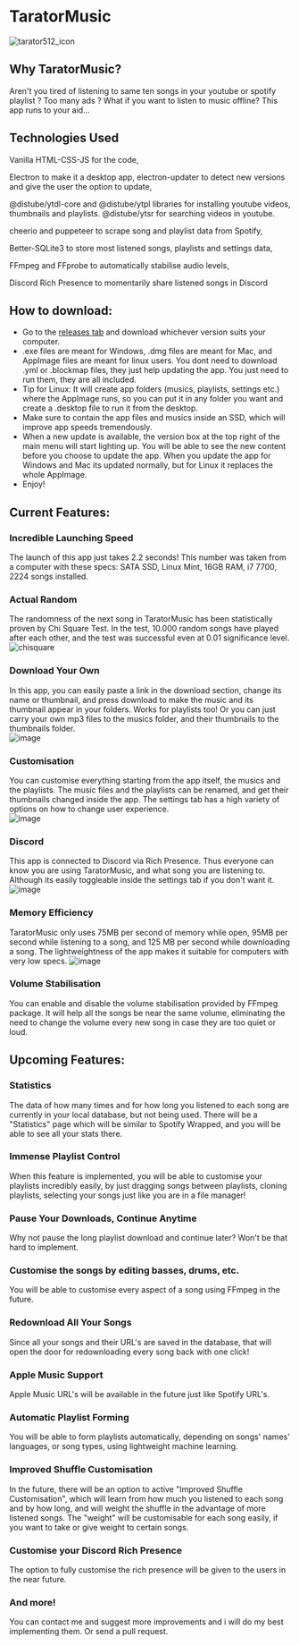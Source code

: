 # TaratorMusic

![tarator512_icon](https://github.com/user-attachments/assets/beb57a59-adab-411e-b2ef-723fd4d97997)

## Why TaratorMusic?

Aren't you tired of listening to same ten songs in your youtube or spotify playlist ? Too many ads ? What if you want to listen to music offline? This app runs to your aid...

## Technologies Used

Vanilla HTML-CSS-JS for the code,

Electron to make it a desktop app, electron-updater to detect new versions and give the user the option to update,

@distube/ytdl-core and @distube/ytpl libraries for installing youtube videos, thumbnails and playlists. @distube/ytsr for searching videos in youtube.

cheerio and puppeteer to scrape song and playlist data from Spotify,

Better-SQLite3 to store most listened songs, playlists and settings data,

FFmpeg and FFprobe to automatically stabilise audio levels,

Discord Rich Presence to momentarily share listened songs in Discord

## How to download:

-   Go to the <a href="https://github.com/Victiniiiii/TaratorMusic/releases/latest">releases tab</a> and download whichever version suits your computer.
-   .exe files are meant for Windows, .dmg files are meant for Mac, and AppImage files are meant for linux users. You dont need to download .yml or .blockmap files, they just help updating the app. You just need to run them, they are all included.
-   Tip for Linux: It will create app folders (musics, playlists, settings etc.) where the AppImage runs, so you can put it in any folder you want and create a .desktop file to run it from the desktop.
-   Make sure to contain the app files and musics inside an SSD, which will improve app speeds tremendously.
-   When a new update is available, the version box at the top right of the main menu will start lighting up. You will be able to see the new content before you choose to update the app. When you update the app for Windows and Mac its updated normally, but for Linux it replaces the whole AppImage.
-   Enjoy!

## Current Features:

### Incredible Launching Speed

The launch of this app just takes 2.2 seconds! This number was taken from a computer with these specs: SATA SSD, Linux Mint, 16GB RAM, i7 7700, 2224 songs installed.

### Actual Random

The randomness of the next song in TaratorMusic has been statistically proven by Chi Square Test. In the test, 10.000 random songs have played after each other, and the test was successful even at 0.01 significance level.  
![chisquare](https://github.com/user-attachments/assets/42e0b42a-8c44-4605-8701-db20e302aff8)

### Download Your Own

In this app, you can easily paste a link in the download section, change its name or thumbnail, and press download to make the music and its thumbnail appear in your folders. Works for playlists too! Or you can just carry your own mp3 files to the musics folder, and their thumbnails to the thumbnails folder.  
![image](https://github.com/user-attachments/assets/eb5f1695-66aa-4cf3-b8f4-2533443963b1)

### Customisation

You can customise everything starting from the app itself, the musics and the playlists. The music files and the playlists can be renamed, and get their thumbnails changed inside the app. The settings tab has a high variety of options on how to change user experience.  
![image](https://github.com/user-attachments/assets/5a6a5c07-9e2d-413e-865b-1d1d48692f75)

### Discord

This app is connected to Discord via Rich Presence. Thus everyone can know you are using TaratorMusic, and what song you are listening to. Although its easily toggleable inside the settings tab if you don't want it.  
![image](https://github.com/user-attachments/assets/cf20e597-1ed8-4283-b052-6e030364f7cc)

### Memory Efficiency

TaratorMusic only uses 75MB per second of memory while open, 95MB per second while listening to a song, and 125 MB per second while downloading a song. The lightweightness of the app makes it suitable for computers with very low specs. ![image](https://github.com/user-attachments/assets/20c7afed-efbf-4643-8fa9-282a2c4c960e)

### Volume Stabilisation

You can enable and disable the volume stabilisation provided by FFmpeg package. It will help all the songs be near the same volume, eliminating the need to change the volume every new song in case they are too quiet or loud.

## Upcoming Features:

### Statistics

The data of how many times and for how long you listened to each song are currently in your local database, but not being used. There will be a "Statistics" page which will be similar to Spotify Wrapped, and you will be able to see all your stats there.

### Immense Playlist Control

When this feature is implemented, you will be able to customise your playlists incredibly easily, by just dragging songs between playlists, cloning playlists, selecting your songs just like you are in a file manager!

### Pause Your Downloads, Continue Anytime

Why not pause the long playlist download and continue later? Won't be that hard to implement.

### Customise the songs by editing basses, drums, etc.

You will be able to customise every aspect of a song using FFmpeg in the future.

### Redownload All Your Songs

Since all your songs and their URL's are saved in the database, that will open the door for redownloading every song back with one click!

### Apple Music Support

Apple Music URL's will be available in the future just like Spotify URL's.

### Automatic Playlist Forming

You will be able to form playlists automatically, depending on songs' names' languages, or song types, using lightweight machine learning.

### Improved Shuffle Customisation

In the future, there will be an option to active "Improved Shuffle Customisation", which will learn from how much you listened to each song and by how long, and will weight the shuffle in the advantage of more listened songs. The "weight" will be customisable for each song easily, if you want to take or give weight to certain songs.

### Customise your Discord Rich Presence

The option to fully customise the rich presence will be given to the users in the near future.

### And more!

You can contact me and suggest more improvements and i will do my best implementing them. Or send a pull request.
